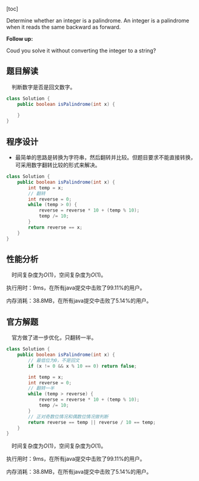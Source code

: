 [toc]

Determine whether an integer is a palindrome. An integer is a palindrome when it reads the same backward as forward.

**Follow up:**

Coud you solve it without converting the integer to a string?



## 题目解读

&emsp;判断数字是否是回文数字。

```java
class Solution {
    public boolean isPalindrome(int x) {
        
    }
}
```

## 程序设计

* 最简单的思路是转换为字符串，然后翻转并比较。但题目要求不能直接转换，可采用数字翻转比较的形式来解决。

```java
class Solution {
    public boolean isPalindrome(int x) {
        int temp = x;
        // 翻转
        int reverse = 0;
        while (temp > 0) {
            reverse = reverse * 10 + (temp % 10);
            temp /= 10;
        }
        return reverse == x;
    }
}
```

## 性能分析

&emsp;时间复杂度为$O(1)$，空间复杂度为$O(1)$。

执行用时：9ms，在所有java提交中击败了99.11%的用户。

内存消耗：38.8MB，在所有java提交中击败了5.14%的用户。

## 官方解题

&emsp;官方做了进一步优化，只翻转一半。

```java
class Solution {
    public boolean isPalindrome(int x) {
        // 最低位为0，不是回文
        if (x != 0 && x % 10 == 0) return false;

        int temp = x;
        int reverse = 0;
        // 翻转一半
        while (temp > reverse) {
            reverse = reverse * 10 + (temp % 10);
            temp /= 10;
        }
        // 正对奇数位情况和偶数位情况做判断
        return reverse == temp || reverse / 10 == temp;
    }
}
```

&emsp;时间复杂度为$O(1)$，空间复杂度为$O(1)$。

执行用时：9ms，在所有java提交中击败了99.11%的用户。

内存消耗：38.8MB，在所有java提交中击败了5.14%的用户。